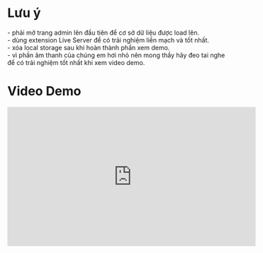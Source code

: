 <h1>Lưu ý</h1>
<span>
- phải mở trang admin lên đầu tiên để cơ sở dữ liệu được load lên.<br>
- dùng extension Live Server để có trải nghiệm liền mạch và tốt nhất.<br>
- xóa local storage sau khi hoàn thành phần xem demo.<br>
- vì phần âm thanh của chúng em hơi nhỏ nên mong thầy hãy đeo tai nghe để có trải nghiệm tốt nhất khi xem video demo.<br>
</span>
<h1>Video Demo</h1>
<iframe width="560" height="315" 
    src="https://youtu.be/WjI8EgrKyOo" 
    frameborder="0" 
    allowfullscreen>
</iframe>

